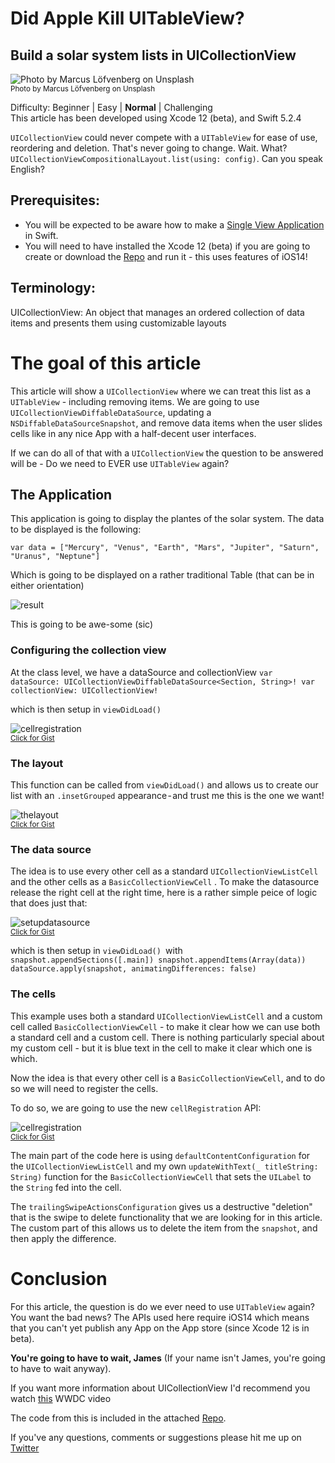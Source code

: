 # Did Apple Kill UITableView?
## Build a solar system lists in UICollectionView

![Photo by Marcus Löfvenberg on Unsplash](Images/0*4GyrBIH134EPWseP.jpeg)<br/>
<sub>Photo by Marcus Löfvenberg on Unsplash<sub>

Difficulty: Beginner | Easy | **Normal** | Challenging<br/>
This article has been developed using Xcode 12 (beta), and Swift 5.2.4

`UICollectionView` could never compete with a `UITableView` for ease of use, reordering and deletion. That's never going to change. Wait. What? `UICollectionViewCompositionalLayout.list(using: config)`. Can you speak English?

## Prerequisites: 
* You will be expected to be aware how to make a [Single View Application](https://medium.com/swlh/your-first-ios-application-using-xcode-9983cf6efb71) in Swift.
* You will need to have installed the Xcode 12 (beta) if you are going to create or download the [Repo](https://github.com/stevencurtis/SwiftCoding/tree/master/UICollectionViewLists) and run it - this uses features of iOS14!

## Terminology:
UICollectionView: An object that manages an ordered collection of data items and presents them using customizable layouts


# The goal of this article
This article will show a `UICollectionView` where we can treat this list as a `UITableView` - including removing items. We are going to use `UICollectionViewDiffableDataSource`, updating a `NSDiffableDataSourceSnapshot`, and remove data items when the user slides cells like in any nice App with a half-decent user interfaces.

If we can do all of that with a `UICollectionView` the question to be answered will be - Do we need to EVER use `UITableView` again?

## The Application
This application is going to display the plantes of the solar system. The data to be displayed is the following:

`var data = ["Mercury", "Venus", "Earth", "Mars", "Jupiter", "Saturn", "Uranus", "Neptune"]`

Which is going to be displayed on a rather traditional Table (that can be in either orientation)

![result](Images/result.png)<br/>

This is going to be awe-some (sic)

### Configuring the collection view
At the class level, we have a dataSource and collectionView
`var dataSource: UICollectionViewDiffableDataSource<Section, String>!
var collectionView: UICollectionView!`

which is then setup in `viewDidLoad()`

![cellregistration](Images/cellregistration.png)<br>
<sub>[Click for Gist](https://gist.github.com/stevencurtis/c36e00b482c157711084899e97b44bf0)<sub>

### The layout
This function can be called from `viewDidLoad()` and allows us to create our list with an `.insetGrouped` appearance - and trust me this is the one we want!

![thelayout](Images/thelayout.png)<br>
<sub>[Click for Gist](https://gist.github.com/stevencurtis/629baba056d40edb476032aa81b42a48)<sub>

### The data source
The idea is to use every other cell as a standard `UICollectionViewListCell` and the other cells as a `BasicCollectionViewCell` . To make the datasource release the right cell at the right time, here is a rather simple peice of logic that does just that:

![setupdatasource](Images/setupdatasource.png)<br>
<sub>[Click for Gist](https://gist.github.com/stevencurtis/abbd614726e2200a03cd666032634f15)<sub>

which is then setup in `viewDidLoad() `with
`snapshot.appendSections([.main])
snapshot.appendItems(Array(data))
dataSource.apply(snapshot, animatingDifferences: false)`

### The cells
This example uses both a standard `UICollectionViewListCell` and a custom cell called `BasicCollectionViewCell` - to make it clear how we can use both a standard cell and a custom cell. There is nothing particularly special about my custom cell - but it is blue text in the cell to make it clear which one is which.

Now the idea is that every other cell is a `BasicCollectionViewCell`, and to do so we will need to register the cells.

To do so, we are going to use the new `cellRegistration` API:

![cellregistration](Images/cellregistration.png)<br>
<sub>[Click for Gist](https://gist.github.com/stevencurtis/c36e00b482c157711084899e97b44bf0)<sub>

The main part of the code here is using `defaultContentConfiguration` for the `UICollectionViewListCell` and my own `updateWithText(_ titleString: String)` function for the `BasicCollectionViewCell` that sets the `UILabel` to the `String` fed into the cell.

The `trailingSwipeActionsConfiguration` gives us a destructive "deletion" that is the swipe to delete functionality that we are looking for in this article. The custom part of this allows us to delete the item from the `snapshot`, and then apply the difference.



# Conclusion
For this article, the question is do we ever need to use `UITableView` again? You want the bad news? The APIs used here require iOS14 which means that you can't yet publish any App on the App store (since Xcode 12 is in beta). 

**You're going to have to wait, James** (If your name isn't James, you're going to have to wait anyway).

If you want more information about UICollectionView I'd recommend you watch [this](https://developer.apple.com/wwdc20/10097) WWDC video

The code from this is included in the attached [Repo](https://github.com/stevencurtis/SwiftCoding/tree/master/UICollectionViewLists). 

If you've any questions, comments or suggestions please hit me up on [Twitter](https://twitter.com/stevenpcurtis) 
